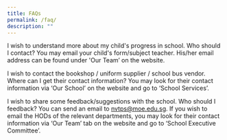 ```yaml
---
title: FAQs
permalink: /faq/
description: ""
---
```

I wish to understand more about my child's progress in school. Who should I contact?
You may email your child's form/subject teacher. His/her email address can be found under 'Our Team’ on the website.

I wish to contact the bookshop / uniform supplier / school bus vendor. Where can I get their contact information?
You may look for their contact information via ‘Our School’ on the website and go to ‘School Services’.

I wish to share some feedback/suggestions with the school. Who should I feedback?
You can send an email to nvtps@moe.edu.sg. If you wish to email the HODs of the relevant departments, you may look for their contact information via ‘Our Team’ tab on the website and go to ‘School Executive Committee’.